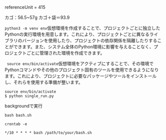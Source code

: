 referenceUnit = 415

カゴ：56.5~57g
カゴ＋袋＝93.9


```python3 -m venv env```仮想環境を作成することで、プロジェクトごとに独立したPythonの実行環境を用意します。これにより、プロジェクトごとに異なるライブラリのバージョンを使用したり、プロジェクトの依存関係を隔離したりすることができます。また、システム全体のPython環境に影響を与えることなく、プロジェクトごとに管理された環境を作成できます。

`` source env/bin/activate``仮想環境をアクティブにすることで、その環境でPythonコマンドやその他のプロジェクト固有のツールを使用できるようになります。これにより、プロジェクトに必要なパッケージやツールをインストールし、それらを使用する準備が整います。

```
source env/bin/activate
$ python single_run.py
```

backgroundで実行
```
bash bash.sh
```

```
crontab -e

*/10 * * * * bash /path/to/your/bash.sh
```